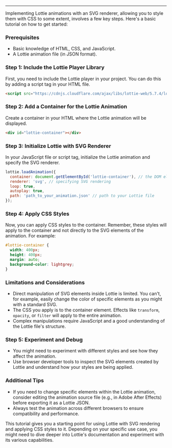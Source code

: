 * * *


Implementing Lottie animations with an SVG renderer, allowing you to style them with CSS to some extent, involves a few key steps. Here's a basic tutorial on how to get started:

### Prerequisites

* Basic knowledge of HTML, CSS, and JavaScript.
* A Lottie animation file (in JSON format).

### Step 1: Include the Lottie Player Library

First, you need to include the Lottie player in your project. You can do this by adding a script tag in your HTML file.

```html
<script src="https://cdnjs.cloudflare.com/ajax/libs/lottie-web/5.7.4/lottie.min.js"></script>
```

### Step 2: Add a Container for the Lottie Animation

Create a container in your HTML where the Lottie animation will be displayed.

```html
<div id="lottie-container"></div>
```

### Step 3: Initialize Lottie with SVG Renderer

In your JavaScript file or script tag, initialize the Lottie animation and specify the SVG renderer.

```javascript
lottie.loadAnimation({
  container: document.getElementById('lottie-container'), // the DOM element
  renderer: 'svg', // specifying SVG rendering
  loop: true,
  autoplay: true,
  path: 'path_to_your_animation.json' // path to your Lottie file
});
```

### Step 4: Apply CSS Styles

Now, you can apply CSS styles to the container. Remember, these styles will apply to the container and not directly to the SVG elements of the animation. For example:

```css
#lottie-container {
  width: 400px;
  height: 400px;
  margin: auto;
  background-color: lightgrey;
}
```

### Limitations and Considerations

* Direct manipulation of SVG elements inside Lottie is limited. You can't, for example, easily change the color of specific elements as you might with a standard SVG.
* The CSS you apply is to the container element. Effects like `transform`, `opacity`, or `filter` will apply to the entire animation.
* Complex manipulations require JavaScript and a good understanding of the Lottie file's structure.

### Step 5: Experiment and Debug

* You might need to experiment with different styles and see how they affect the animation.
* Use browser developer tools to inspect the SVG elements created by Lottie and understand how your styles are being applied.

### Additional Tips

* If you need to change specific elements within the Lottie animation, consider editing the animation source file (e.g., in Adobe After Effects) before exporting it as a Lottie JSON.
* Always test the animation across different browsers to ensure compatibility and performance.

This tutorial gives you a starting point for using Lottie with SVG rendering and applying CSS styles to it. Depending on your specific use case, you might need to dive deeper into Lottie's documentation and experiment with its various capabilities.
